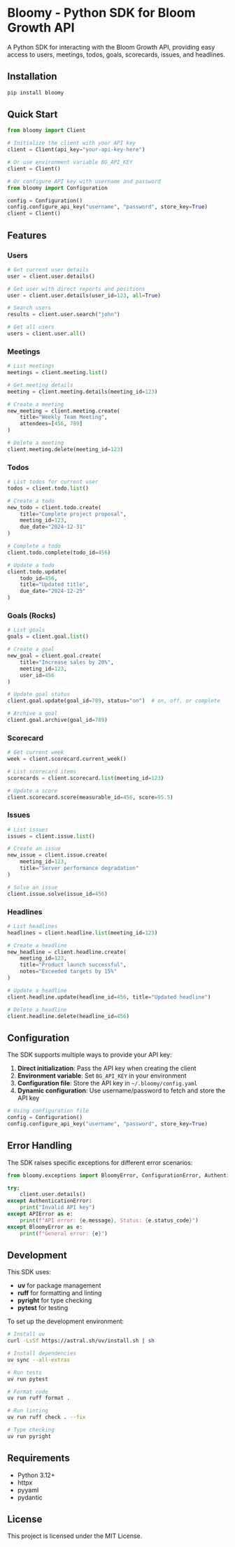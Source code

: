 # Bloomy - Python SDK for Bloom Growth API

A Python SDK for interacting with the Bloom Growth API, providing easy access to users, meetings, todos, goals, scorecards, issues, and headlines.

## Installation

```bash
pip install bloomy
```

## Quick Start

```python
from bloomy import Client

# Initialize the client with your API key
client = Client(api_key="your-api-key-here")

# Or use environment variable BG_API_KEY
client = Client()

# Or configure API key with username and password
from bloomy import Configuration

config = Configuration()
config.configure_api_key("username", "password", store_key=True)
client = Client()
```

## Features

### Users

```python
# Get current user details
user = client.user.details()

# Get user with direct reports and positions
user = client.user.details(user_id=123, all=True)

# Search users
results = client.user.search("john")

# Get all users
users = client.user.all()
```

### Meetings

```python
# List meetings
meetings = client.meeting.list()

# Get meeting details
meeting = client.meeting.details(meeting_id=123)

# Create a meeting
new_meeting = client.meeting.create(
    title="Weekly Team Meeting",
    attendees=[456, 789]
)

# Delete a meeting
client.meeting.delete(meeting_id=123)
```

### Todos

```python
# List todos for current user
todos = client.todo.list()

# Create a todo
new_todo = client.todo.create(
    title="Complete project proposal",
    meeting_id=123,
    due_date="2024-12-31"
)

# Complete a todo
client.todo.complete(todo_id=456)

# Update a todo
client.todo.update(
    todo_id=456,
    title="Updated title",
    due_date="2024-12-25"
)
```

### Goals (Rocks)

```python
# List goals
goals = client.goal.list()

# Create a goal
new_goal = client.goal.create(
    title="Increase sales by 20%",
    meeting_id=123,
    user_id=456
)

# Update goal status
client.goal.update(goal_id=789, status="on")  # on, off, or complete

# Archive a goal
client.goal.archive(goal_id=789)
```

### Scorecard

```python
# Get current week
week = client.scorecard.current_week()

# List scorecard items
scorecards = client.scorecard.list(meeting_id=123)

# Update a score
client.scorecard.score(measurable_id=456, score=95.5)
```

### Issues

```python
# List issues
issues = client.issue.list()

# Create an issue
new_issue = client.issue.create(
    meeting_id=123,
    title="Server performance degradation"
)

# Solve an issue
client.issue.solve(issue_id=456)
```

### Headlines

```python
# List headlines
headlines = client.headline.list(meeting_id=123)

# Create a headline
new_headline = client.headline.create(
    meeting_id=123,
    title="Product launch successful",
    notes="Exceeded targets by 15%"
)

# Update a headline
client.headline.update(headline_id=456, title="Updated headline")

# Delete a headline
client.headline.delete(headline_id=456)
```

## Configuration

The SDK supports multiple ways to provide your API key:

1. **Direct initialization**: Pass the API key when creating the client
2. **Environment variable**: Set `BG_API_KEY` in your environment
3. **Configuration file**: Store the API key in `~/.bloomy/config.yaml`
4. **Dynamic configuration**: Use username/password to fetch and store the API key

```python
# Using configuration file
config = Configuration()
config.configure_api_key("username", "password", store_key=True)
```

## Error Handling

The SDK raises specific exceptions for different error scenarios:

```python
from bloomy.exceptions import BloomyError, ConfigurationError, AuthenticationError, APIError

try:
    client.user.details()
except AuthenticationError:
    print("Invalid API key")
except APIError as e:
    print(f"API error: {e.message}, Status: {e.status_code}")
except BloomyError as e:
    print(f"General error: {e}")
```

## Development

This SDK uses:
- **uv** for package management
- **ruff** for formatting and linting
- **pyright** for type checking
- **pytest** for testing

To set up the development environment:

```bash
# Install uv
curl -LsSf https://astral.sh/uv/install.sh | sh

# Install dependencies
uv sync --all-extras

# Run tests
uv run pytest

# Format code
uv run ruff format .

# Run linting
uv run ruff check . --fix

# Type checking
uv run pyright
```

## Requirements

- Python 3.12+
- httpx
- pyyaml
- pydantic

## License

This project is licensed under the MIT License.